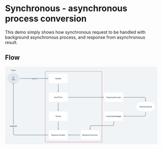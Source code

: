# Synchronous - asynchronous process conversion

This demo simply shows how synchronous request to be handled with background asynchronous process, and response from asynchronous result.

## Flow

![flow](data/00c33254-dce0-4457-971c-bf8d5e38e2e6.png)
